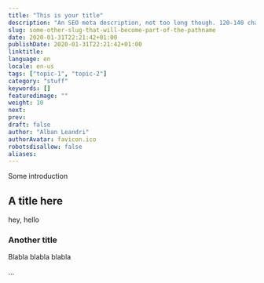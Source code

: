 ```yaml
---
title: "This is your title"
description: "An SEO meta description, not too long though. 120-140 characters is usually enough."
slug: some-other-slug-that-will-become-part-of-the-pathname
date: 2020-01-31T22:21:42+01:00
publishDate: 2020-01-31T22:21:42+01:00
linktitle:
language: en
locale: en-us
tags: ["topic-1", "topic-2"]
category: "stuff"
keywords: []
featuredimage: ""
weight: 10
next: 
prev: 
draft: false
author: "Alban Leandri"
authorAvatar: favicon.ico
robotsdisallow: false
aliases:
---
```


Some introduction

## A title here

hey, hello

### Another title

Blabla blabla blabla

...